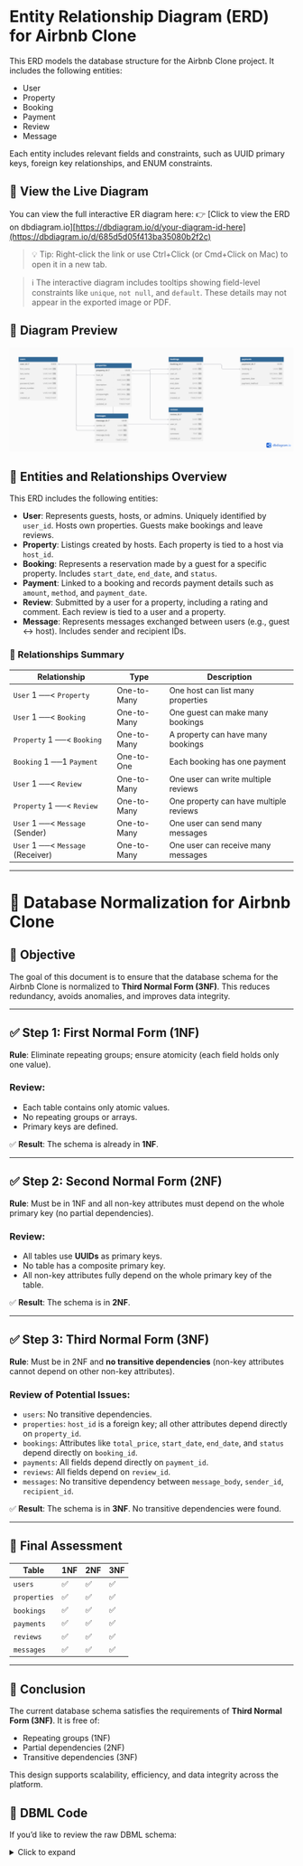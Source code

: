 # Entity Relationship Diagram (ERD) for Airbnb Clone

This ERD models the database structure for the Airbnb Clone project. It includes the following entities:

- User
- Property
- Booking
- Payment
- Review
- Message

Each entity includes relevant fields and constraints, such as UUID primary keys, foreign key relationships, and ENUM constraints.

## 🔗 View the Live Diagram

You can view the full interactive ER diagram here:
👉 [Click to view the ERD on dbdiagram.io][https://dbdiagram.io/d/your-diagram-id-here](https://dbdiagram.io/d/685d5d05f413ba35080b2f2c)

> 💡 Tip: Right-click the link or use Ctrl+Click (or Cmd+Click on Mac) to open it in a new tab.

> ℹ️ The interactive diagram includes tooltips showing field-level constraints like `unique`, `not null`, and `default`. These details may not appear in the exported image or PDF.


## 📎 Diagram Preview

![ER Diagram Preview](./first-erd-preview.png)


## 🧩 Entities and Relationships Overview

This ERD includes the following entities:

- **User**: Represents guests, hosts, or admins. Uniquely identified by `user_id`. Hosts own properties. Guests make bookings and leave reviews.
- **Property**: Listings created by hosts. Each property is tied to a host via `host_id`.
- **Booking**: Represents a reservation made by a guest for a specific property. Includes `start_date`, `end_date`, and `status`.
- **Payment**: Linked to a booking and records payment details such as `amount`, `method`, and `payment_date`.
- **Review**: Submitted by a user for a property, including a rating and comment. Each review is tied to a user and a property.
- **Message**: Represents messages exchanged between users (e.g., guest ↔ host). Includes sender and recipient IDs.

### 🔗 Relationships Summary

| Relationship                       | Type         | Description                                  |
|-----------------------------------|--------------|----------------------------------------------|
| `User` 1 ──< `Property`           | One-to-Many  | One host can list many properties            |
| `User` 1 ──< `Booking`           | One-to-Many  | One guest can make many bookings             |
| `Property` 1 ──< `Booking`       | One-to-Many  | A property can have many bookings            |
| `Booking` 1 ──1 `Payment`        | One-to-One   | Each booking has one payment                 |
| `User` 1 ──< `Review`            | One-to-Many  | One user can write multiple reviews          |
| `Property` 1 ──< `Review`        | One-to-Many  | One property can have multiple reviews       |
| `User` 1 ──< `Message` (Sender)  | One-to-Many  | One user can send many messages              |
| `User` 1 ──< `Message` (Receiver)| One-to-Many  | One user can receive many messages           |


---

# 📐 Database Normalization for Airbnb Clone

## 🎯 Objective

The goal of this document is to ensure that the database schema for the Airbnb Clone is normalized to **Third Normal Form (3NF)**. This reduces redundancy, avoids anomalies, and improves data integrity.

---

## ✅ Step 1: First Normal Form (1NF)

**Rule**: Eliminate repeating groups; ensure atomicity (each field holds only one value).

### Review:
- Each table contains only atomic values.
- No repeating groups or arrays.
- Primary keys are defined.

✅ **Result**: The schema is already in **1NF**.

---

## ✅ Step 2: Second Normal Form (2NF)

**Rule**: Must be in 1NF and all non-key attributes must depend on the whole primary key (no partial dependencies).

### Review:
- All tables use **UUIDs** as primary keys.
- No table has a composite primary key.
- All non-key attributes fully depend on the whole primary key of the table.

✅ **Result**: The schema is in **2NF**.

---

## ✅ Step 3: Third Normal Form (3NF)

**Rule**: Must be in 2NF and **no transitive dependencies** (non-key attributes cannot depend on other non-key attributes).

### Review of Potential Issues:
- `users`: No transitive dependencies.
- `properties`: `host_id` is a foreign key; all other attributes depend directly on `property_id`.
- `bookings`: Attributes like `total_price`, `start_date`, `end_date`, and `status` depend directly on `booking_id`.
- `payments`: All fields depend directly on `payment_id`.
- `reviews`: All fields depend on `review_id`.
- `messages`: No transitive dependency between `message_body`, `sender_id`, `recipient_id`.

✅ **Result**: The schema is in **3NF**. No transitive dependencies were found.

---

## 🧹 Final Assessment

| Table       | 1NF | 2NF | 3NF |
|-------------|-----|-----|-----|
| `users`     | ✅  | ✅  | ✅  |
| `properties`| ✅  | ✅  | ✅  |
| `bookings`  | ✅  | ✅  | ✅  |
| `payments`  | ✅  | ✅  | ✅  |
| `reviews`   | ✅  | ✅  | ✅  |
| `messages`  | ✅  | ✅  | ✅  |

---

## 📝 Conclusion

The current database schema satisfies the requirements of **Third Normal Form (3NF)**. It is free of:
- Repeating groups (1NF)
- Partial dependencies (2NF)
- Transitive dependencies (3NF)

This design supports scalability, efficiency, and data integrity across the platform.


## 📄 DBML Code

If you’d like to review the raw DBML schema:

<details>
<summary>Click to expand</summary>

// Airbnb Clone Database Design in DBML

Table users {
  user_id UUID [primary key]
  first_name VARCHAR [not null]
  last_name VARCHAR [not null]
  email VARCHAR [unique, not null, note: 'Must be unique']
  password_hash VARCHAR [not null]
  phone_number VARCHAR
  role VARCHAR [not null, note: 'ENUM (guest, host, admin)']
  created_at TIMESTAMP [default: `CURRENT_TIMESTAMP`]
}

Table properties {
  property_id UUID [primary key]
  host_id UUID [not null]
  name VARCHAR [not null]
  description TEXT [not null]
  location VARCHAR [not null]
  pricepernight DECIMAL [not null]
  created_at TIMESTAMP [default: `CURRENT_TIMESTAMP`]
  updated_at TIMESTAMP [note: 'ON UPDATE CURRENT_TIMESTAMP']
}

Table bookings {
  booking_id UUID [primary key]
  property_id UUID [not null]
  user_id UUID [not null]
  start_date DATE [not null]
  end_date DATE [not null]
  total_price DECIMAL [not null]
  status VARCHAR [not null, note: 'ENUM (pending, confirmed, canceled)']
  created_at TIMESTAMP [default: `CURRENT_TIMESTAMP`]
}

Table payments {
  payment_id UUID [primary key]
  booking_id UUID [not null]
  amount DECIMAL [not null]
  payment_date TIMESTAMP [default: `CURRENT_TIMESTAMP`]
  payment_method VARCHAR [not null, note: 'ENUM (credit_card, paypal, stripe)']
}

Table reviews {
  review_id UUID [primary key]
  property_id UUID [not null]
  user_id UUID [not null]
  rating INTEGER [not null, note: 'CHECK rating BETWEEN 1 AND 5']
  comment TEXT [not null]
  created_at TIMESTAMP [default: `CURRENT_TIMESTAMP`]
}

Table messages {
  message_id UUID [primary key]
  sender_id UUID [not null]
  recipient_id UUID [not null]
  message_body TEXT [not null]
  sent_at TIMESTAMP [default: `CURRENT_TIMESTAMP`]
}

// Foreign Key Relationships
Ref: properties.host_id > users.user_id
Ref: bookings.user_id > users.user_id
Ref: bookings.property_id > properties.property_id
Ref: payments.booking_id > bookings.booking_id
Ref: reviews.user_id > users.user_id
Ref: reviews.property_id > properties.property_id
Ref: messages.sender_id > users.user_id
Ref: messages.recipient_id > users.user_id

